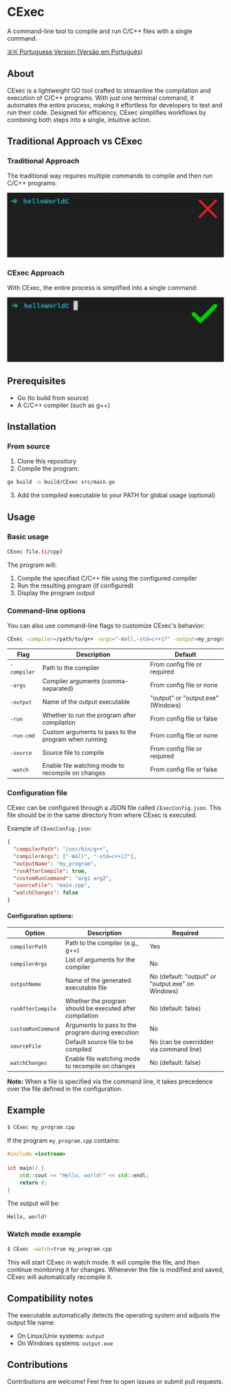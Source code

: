 # CExec

A command-line tool to compile and run C/C++ files with a single command.

[🇧🇷 Portuguese Version (Versão em Português)](README.pt-br.md)

## About

CExec is a lightweight GO tool crafted to streamline the compilation and execution of C/C++ programs. With just one terminal command, it automates the entire process, making it effortless for developers to test and run their code. Designed for efficiency, CExec simplifies workflows by combining both steps into a single, intuitive action.

## Traditional Approach vs CExec

### Traditional Approach

The traditional way requires multiple commands to compile and then run C/C++ programs:

![Traditional C/C++ Compilation and Execution](docs/assets/ex1.gif)

### CExec Approach

With CExec, the entire process is simplified into a single command:

![CExec Compilation and Execution](docs/assets/ex2.gif)

## Prerequisites

- Go (to build from source)
- A C/C++ compiler (such as g++)

## Installation

### From source

1. Clone this repository
2. Compile the program:

```bash
go build -o build/CExec src/main.go
```

3. Add the compiled executable to your PATH for global usage (optional)

## Usage

### Basic usage

```bash
CExec file.(c/cpp)
```

The program will:

1. Compile the specified C/C++ file using the configured compiler
2. Run the resulting program (if configured)
3. Display the program output

### Command-line options

You can also use command-line flags to customize CExec's behavior:

```bash
CExec -compiler=/path/to/g++ -args="-Wall,-std=c++17" -output=my_program -run=true -source=main.cpp -watch=true
```

| Flag        | Description                                          | Default                            |
| ----------- | ---------------------------------------------------- | ---------------------------------- |
| `-compiler` | Path to the compiler                                 | From config file or required       |
| `-args`     | Compiler arguments (comma-separated)                 | From config file or none           |
| `-output`   | Name of the output executable                        | "output" or "output.exe" (Windows) |
| `-run`      | Whether to run the program after compilation         | From config file or false          |
| `-run-cmd`  | Custom arguments to pass to the program when running | From config file or none           |
| `-source`   | Source file to compile                               | From config file or required       |
| `-watch`    | Enable file watching mode to recompile on changes    | From config file or false          |

### Configuration file

CExec can be configured through a JSON file called `CExecConfig.json`. This file should be in the same directory from where CExec is executed.

Example of `CExecConfig.json`:

```json
{
  "compilerPath": "/usr/bin/g++",
  "compilerArgs": ["-Wall", "-std=c++17"],
  "outputName": "my_program",
  "runAfterCompile": true,
  "customRunCommand": "arg1 arg2",
  "sourceFile": "main.cpp",
  "watchChanges": false
}
```

#### Configuration options:

| Option             | Description                                              | Required                                          |
| ------------------ | -------------------------------------------------------- | ------------------------------------------------- |
| `compilerPath`     | Path to the compiler (e.g., g++)                         | Yes                                               |
| `compilerArgs`     | List of arguments for the compiler                       | No                                                |
| `outputName`       | Name of the generated executable file                    | No (default: "output" or "output.exe" on Windows) |
| `runAfterCompile`  | Whether the program should be executed after compilation | No (default: false)                               |
| `customRunCommand` | Arguments to pass to the program during execution        | No                                                |
| `sourceFile`       | Default source file to be compiled                       | No (can be overridden via command line)           |
| `watchChanges`     | Enable file watching mode to recompile on changes        | No (default: false)                               |

**Note:** When a file is specified via the command line, it takes precedence over the file defined in the configuration.

## Example

```bash
$ CExec my_program.cpp
```

If the program `my_program.cpp` contains:

```cpp
#include <iostream>

int main() {
    std::cout << "Hello, world!" << std::endl;
    return 0;
}
```

The output will be:

```
Hello, world!
```

### Watch mode example

```bash
$ CExec -watch=true my_program.cpp
```

This will start CExec in watch mode. It will compile the file, and then continue monitoring it for changes. Whenever the file is modified and saved, CExec will automatically recompile it.

## Compatibility notes

The executable automatically detects the operating system and adjusts the output file name:

- On Linux/Unix systems: `output`
- On Windows systems: `output.exe`

## Contributions

Contributions are welcome! Feel free to open issues or submit pull requests.
